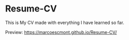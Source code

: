# Resume-CV
This is My CV made with everything I have learned so far. 

Preview: https://marcoescmont.github.io/Resume-CV/
